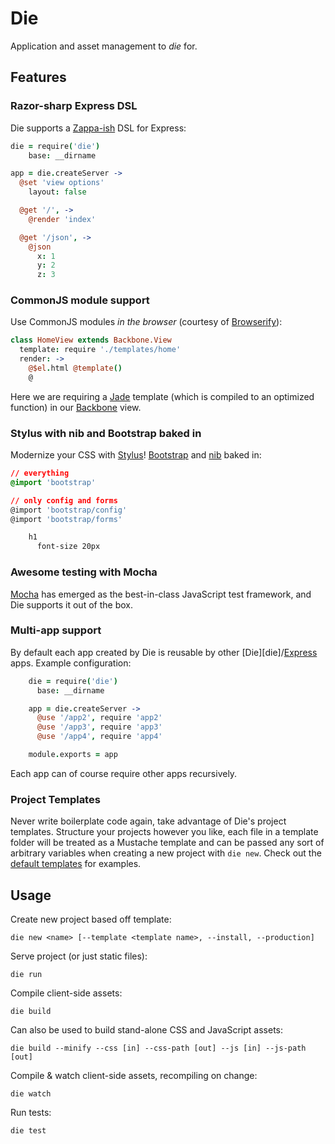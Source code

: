 # Die
Application and asset management to *die* for.

## Features

### Razor-sharp Express DSL
Die supports a [Zappa-ish][zappa] DSL for Express:

```coffeescript
die = require('die')
    base: __dirname

app = die.createServer ->
  @set 'view options'
    layout: false

  @get '/', ->
    @render 'index'

  @get '/json', ->
    @json
      x: 1
      y: 2
      z: 3
```

### CommonJS module support
Use CommonJS modules *in the browser* (courtesy of [Browserify][browserify]):

```coffeescript
class HomeView extends Backbone.View
  template: require './templates/home'
  render: ->
    @$el.html @template()
    @
```

Here we are requiring a [Jade][jade] template (which is compiled to an optimized function) in our [Backbone][backbone] view.

### Stylus with nib and Bootstrap baked in
Modernize your CSS with [Stylus][stylus]! [Bootstrap][bootstrap] and [nib][nib] baked in:

```css
// everything
@import 'bootstrap'

// only config and forms
@import 'bootstrap/config'
@import 'bootstrap/forms'

    h1
      font-size 20px
```

### Awesome testing with Mocha
[Mocha][mocha] has emerged as the best-in-class JavaScript test framework, and Die supports it out of the box.

### Multi-app support
By default each app created by Die is reusable by other [Die][die]/[Express][express] apps. Example configuration:

```coffeescript
    die = require('die')
      base: __dirname

    app = die.createServer ->
      @use '/app2', require 'app2'
      @use '/app3', require 'app3'
      @use '/app4', require 'app4'

    module.exports = app
```

Each app can of course require other apps recursively.

### Project Templates
Never write boilerplate code again, take advantage of Die's project templates.
Structure your projects however you like, each file in a template folder will be treated as a Mustache template
and can be passed any sort of arbitrary variables when creating a new project with `die new`. Check out the
[default templates][templates] for examples.

## Usage
Create new project based off template:

    die new <name> [--template <template name>, --install, --production]

Serve project (or just static files):

    die run

Compile client-side assets:

    die build

Can also be used to build stand-alone CSS and JavaScript assets:

    die build --minify --css [in] --css-path [out] --js [in] --js-path [out]

Compile & watch client-side assets, recompiling on change:

    die watch

Run tests:

    die test

[backbone]: http://backbonejs.org/
[bootstrap]: http://twitter.github.com/bootstrap/
[browserify]: https://github.com/substack/node-browserify
[express]: http://expressjs.com/
[jade]: http://jade-lang.com/
[mocha]: https://visionmedia.github.com/mocha/
[nib]: https://github.com/visionmedia/nib
[stylus]: http://learnboost.github.com/stylus/
[templates]: https://github.com/zeekay/die/tree/master/templates
[zappa]: https://github.com/mauricemach/zappa
